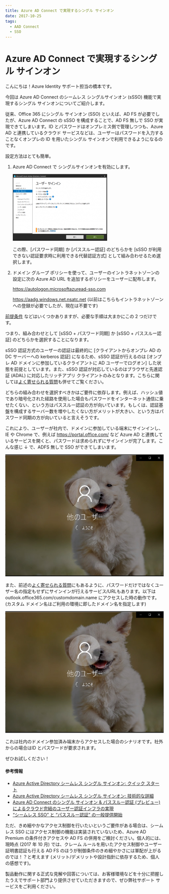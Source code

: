 ```yaml
---
title: Azure AD Connect で実現するシングル サインオン
date: 2017-10-25
tags:
  - AAD Connect
  - SSO
---
```


# Azure AD Connect で実現するシングル サインオン

こんにちは！Azure Identity サポート担当の橋本です。  

今回は Azure AD Connect のシームレス シングルサインオン (sSSO) 機能で実現するシングル サインオンについてご紹介します。

従来、Office 365 にシングル サインオン (SSO) といえば、AD FS が必要でしたが、Azure AD Connect の sSSO を構成することで、AD FS 無しで SSO が実現できてしまいます。ID とパスワードはオンプレミス側で管理しつつも、Azure AD と連携しているクラウド サービスなどは、ユーザーはパスワードを入力することなくオンプレの ID を用いたシングル サインオンで利用できるようになるのです。
 
設定方法はとても簡単。

1. Azure AD Connect で シングルサインオンを有効にします。

    ![](./seamless-sso/sso-300x212.png)

    この際、[パスワード同期] か [パススルー認証] のどちらかを [sSSO が利用できない認証要求時に利用できる代替認証方式] として組み合わせるため選択します。

2. ドメイン グループ ポリシーを使って、ユーザーのイントラネットゾーンの設定に次の Azure AD URL を追加するポリシーをユーザーに配布します。 

    https://autologon.microsoftazuread-sso.com
    
    https://aadg.windows.net.nsatc.net (以前はこちらもイントラネットゾーンへの登録が必要でしたが、現在は不要です)
 
[前提条件](https://docs.microsoft.com/ja-jp/azure/active-directory/hybrid/how-to-connect-sso-quick-start) などはいくつかありますが、必要な手順は大まかにこの 2 つだけです。
 
つまり、組み合わせとして [sSSO + パスワード同期] か [sSSO + パススルー認証] のどちらかを選択することになります。
 
sSSO 認証方式のユーザーの認証は最終的に [クライアントからオンプレ AD の DC サーバーへの kerberos 認証] になるため、sSSO 認証が行えるのは [オンプレ AD ドメインに参加しているクライアントに AD ユーザーでログオン] した状態を前提としています。また、sSSO 認証が対応しているのはブラウザと先進認証 (ADAL) に対応したリッチアプリ クライアントのみとなります。こちらに関しては[よく寄せられる質問](https://docs.microsoft.com/ja-jp/azure/active-directory/connect/active-directory-aadconnect-sso-faq)も併せてご覧ください。
 
どちらの組み合わせを選択すべきかはご要件に依存します。例えば、ハッシュ値であり暗号化された経路を使用した場合もパスワードをインターネット通信に乗せたくない、という方はパススルー認証の方が向いています。もしくは、認証基盤を構成するサーバー数を増やしたくない方がメリットが大きい、という方はパスワード同期の方が向いていると言えそうです。
 
これにより、ユーザーが社内で、ドメインに参加している端末にサインインし、IE や Chrome で、例えば https://portal.office.com/ など Azure AD と連携しているサービスを開くと、パスワードは求められずにサインインが完了します。こんな感じ ↓ で、ADFS 無しで SSO ができてしまいます。

[![IMAGE ALT TEXT HERE](./seamless-sso/sSSO20180528.png)](./seamless-sso/sSSO20180528.mp4)

また、前述の[よく寄せられる質問](https://docs.microsoft.com/ja-jp/azure/active-directory/connect/active-directory-aadconnect-sso-faq)にもあるように、パスワードだけではなくユーザー名の指定もせずにサインインが行えるサービス/URLもあります。以下は outlook.office365.com/customdomain.name にアクセスした時の動作です。 (カスタム ドメイン名はご利用の環境に即したドメイン名を指定します)

[![IMAGE ALT TEXT HERE](./seamless-sso/sSSO20180528.png)](./seamless-sso/sSSO2-20180528.mp4)

これは社内のドメイン参加済み端末からアクセスした場合のシナリオです。社外からの場合はID とパスワードが要求されます。

ぜひお試しください！
 
#### 参考情報  
- [Azure Active Directory シームレス シングル サインオン: クイック スタート](https://docs.microsoft.com/ja-jp/azure/active-directory/connect/active-directory-aadconnect-sso-quick-start)
- [Azure Active Directory シームレス シングル サインオン: 技術的な詳細](https://docs.microsoft.com/ja-jp/azure/active-directory/connect/active-directory-aadconnect-sso-how-it-works)
- [Azure AD Connect のシングル サインオン & パススルー認証 (プレビュー) によるクラウド完結のユーザー認証インフラの実現](https://blogs.technet.microsoft.com/office365-tech-japan/2017/03/08/aadconnect-sso-and-pass-through-authentication/)
- [“シームレス SSO” と “パススルー認証” の一般提供開始](https://blogs.technet.microsoft.com/office365-tech-japan/2017/10/31/aadc-sso-and-passthrough-auth-ga/)
 
ただ、きめ細やかなアクセス制御を行いたいというご要件がある場合は、シームレス SSO にはアクセス制御の機能は実装されていないため、Azure AD Premium の条件付きアクセスや AD FS の併用をご検討ください。個人的には、現時点 (2017 年 10 月) では、クレーム ルールを用いたアクセス制御やユーザー証明書認証も行える AD FS のほうが制御条件のきめ細やかさには軍配が上がるのでは！？と考えます (メリット/デメリットや設計指針に依存するため、個人の感想です)。
 
製品動作に関する正式な見解や回答については、お客様環境などを十分に把握したうえでサポート部門より提供させていただきますので、ぜひ弊社サポート サービスをご利用ください。
